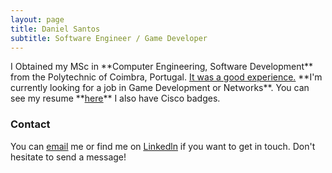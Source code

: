 ```yaml
---
layout: page
title: Daniel Santos
subtitle: Software Engineer / Game Developer
---
```


<span class="fa fa-graduation-cap about-icon">
</span>
I Obtained my MSc in **Computer Engineering, Software Development** from the Polytechnic of Coimbra, Portugal. <ins>It was a good experience.</ins></a>

<span class="fa fa-briefcase about-icon">
</span>
**I'm currently looking for a job in Game Development or Networks**. You can see my resume **<a href="https://DanielSantos2001.github.io" style="color: inherit;"><ins>here</ins></a>** I also have Cisco badges.

### Contact
You can <a href="mailto:daniel.am.santos.2001@gmail.com?subject=Hello from DanielSantos2001.github.io" style="color: inherit;"><ins>email</ins></a> me or find me on <a href="https://www.linkedin.com/in/daniel-am-santos/" style="color: inherit;"><ins>Linkedln</ins></a> if you want to get in touch. Don't hesitate to send a message!


